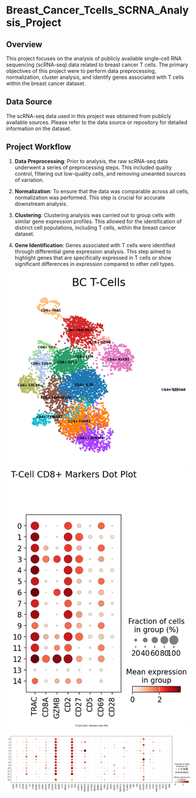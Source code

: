 # Breast_Cancer_Tcells_SCRNA_Analysis_Project

## Overview

This project focuses on the analysis of publicly available single-cell RNA sequencing (scRNA-seq) data related to breast cancer T cells. The primary objectives of this project were to perform data preprocessing, normalization, cluster analysis, and identify genes associated with T cells within the breast cancer dataset.

## Data Source

The scRNA-seq data used in this project was obtained from publicly available sources. Please refer to the data source or repository for detailed information on the dataset.

## Project Workflow

1. **Data Preprocessing**: Prior to analysis, the raw scRNA-seq data underwent a series of preprocessing steps. This included quality control, filtering out low-quality cells, and removing unwanted sources of variation.

2. **Normalization**: To ensure that the data was comparable across all cells, normalization was performed. This step is crucial for accurate downstream analysis.

3. **Clustering**: Clustering analysis was carried out to group cells with similar gene expression profiles. This allowed for the identification of distinct cell populations, including T cells, within the breast cancer dataset.

4. **Gene Identification**: Genes associated with T cells were identified through differential gene expression analysis. This step aimed to highlight genes that are specifically expressed in T cells or show significant differences in expression compared to other cell types.

![](https://github.com/JoshTjan/Breast_Cancer_Tcells_SCRNA_Analysis_Project/blob/main/BC_Cluster_Labeled.png) ![](https://github.com/JoshTjan/Breast_Cancer_Tcells_SCRNA_Analysis_Project/blob/main/CD8%2Bmarker_dot.png)
![](https://github.com/JoshTjan/Breast_Cancer_Tcells_SCRNA_Analysis_Project/blob/main/cd4_dot.png)
